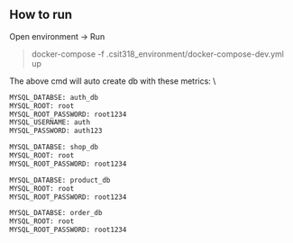 ## How to run

Open environment -> Run
> docker-compose -f .csit318_environment/docker-compose-dev.yml up

The above cmd will auto create db with these metrics: \
```bash
MYSQL_DATABSE: auth_db
MYSQL_ROOT: root
MYSQL_ROOT_PASSWORD: root1234
MYSQL_USERNAME: auth
MYSQL_PASSWORD: auth123 
```
```bash
MYSQL_DATABSE: shop_db
MYSQL_ROOT: root
MYSQL_ROOT_PASSWORD: root1234
```
```bash
MYSQL_DATABSE: product_db
MYSQL_ROOT: root
MYSQL_ROOT_PASSWORD: root1234
```
```bash
MYSQL_DATABSE: order_db
MYSQL_ROOT: root
MYSQL_ROOT_PASSWORD: root1234
```